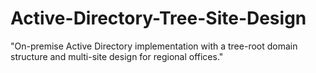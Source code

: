 # Active-Directory-Tree-Site-Design
"On-premise Active Directory implementation with a tree-root domain structure and multi-site design for regional offices."
